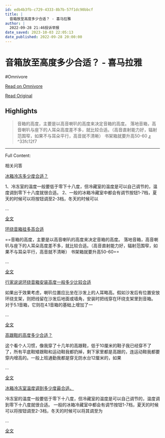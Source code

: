 ```yaml
---
id: edb4b3fb-c729-4333-8b7b-57f1dc90bbcf
title: |
  音箱放至高度多少合适？ - 喜马拉雅
author: |
  2022-09-28 21:46投诉举报
date_saved: 2023-10-03 22:05:13
date_published: 2022-09-28 20:00:00
---
```


# 音箱放至高度多少合适？ - 喜马拉雅
#Omnivore

[Read on Omnivore](https://omnivore.app/me/-18af86e9d1b)

[Read Original](https://www.ximalaya.com/ask/q3677804?source=m_jump)

## Highlights

> 音箱的高度，主要是以高音喇叭的高度来决定音箱的高度。 落地音箱，高音喇叭与座下的人耳朵高度差不多，就比较合适。（高音直射能力好，辐射范围窄，如果不与耳朵平行，高音就不清晰） 书架箱就要升高50-60 [⤴️](https://omnivore.app/me/-18af86e9d1b#33fc12f7-a0d4-48dd-a744-b2b80e87b84d)  ^33fc12f7


--- 

Full Content: 

相关问答

[冰箱冷冻多少度合适？](https://www.ximalaya.com/ask/q7365976)

1、冷冻室的温度一般要低于零下十八度，但冷藏室的温度是可以自己调节的，温度调到零下十八度就很合适。 2、一般的冰箱冷藏室中都会有调节按钮1-7档，夏天的时候可以将按钮调至2-3档，冬天的时候可以

...

[全文](https://www.ximalaya.com/ask/q7365976)

[环绕音箱挂多高合适](https://www.ximalaya.com/ask/q3784365)

==音箱的高度，主要是以高音喇叭的高度来决定音箱的高度。 落地音箱，高音喇叭与座下的人耳朵高度差不多，就比较合适。（高音直射能力好，辐射范围窄，如果不与耳朵平行，高音就不清晰）  书架箱就要升高50-60==

...

[全文](https://www.ximalaya.com/ask/q3784365)

[行家说说环绕音箱安装高度一般多少比较合适](https://www.ximalaya.com/ask/q3784362)

 如果出于效果考虑，喇叭位置应比坐在沙发上的人耳略高。假如沙发后有位置安放环绕支架，则把线留在沙发后地面或墙角，安装时把线穿在环绕支架里到音箱。 对于5.1音箱，它则在4.1音箱的基础上增加了一

...

[全文](https://www.ximalaya.com/ask/q3784362)

[高跟鞋的高度多少合适？](https://www.ximalaya.com/ask/q2482980)

 这个看个人习惯，像我穿了十几年的高跟鞋，低于10厘米的鞋子我已经穿不了了，所有平底鞋矮跟鞋和运动鞋我都扔掉，剩下家里都是高跟的，连运动鞋我都要穿内增高的。一般上班通勤我都是穿无防水台12厘米的，如果

...

[全文](https://www.ximalaya.com/ask/q2482980)

[冰箱冷冻室温度调到多少度最合适。](https://www.ximalaya.com/ask/q7351421)

 冷冻室的温度一般要低于零下十八度，但冷藏室的温度是可以自己调节的，温度调到零下十八度就很合适。 一般的冰箱冷藏室中都会有调节按钮1-7档，夏天的时候可以将按钮调至2-3档，冬天的时候可以将其调至为

...

[全文](https://www.ximalaya.com/ask/q7351421)
